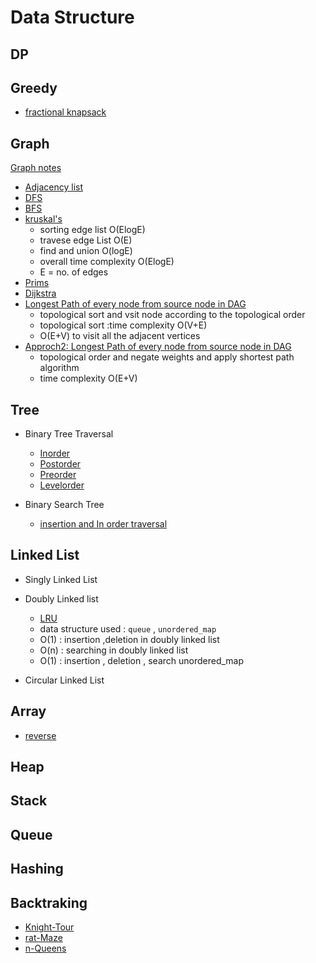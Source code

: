 # Data Structure

## DP

## Greedy

- [fractional knapsack](9.greedy/fracttional_knapSack.cpp)

## Graph

[Graph notes](4.graph/notes/main.md)

- [Adjacency list](4.graph/adj_list.cpp)
- [DFS](4.graph/DFS.cpp)
- [BFS](4.graph/BFS.cpp)
- [kruskal's](4.graph/kruskal.cpp)
   - sorting edge list O(ElogE)
   - travese edge List O(E)
   - find and union O(logE)
   - overall time complexity O(ElogE)
   - E = no. of edges
- [Prims](4.graph/prims.cpp)
- [Dijkstra](4.graph/dijkstra.cpp)
- [Longest Path of every node from source node in DAG](4.graph/longest_path_DAG.cpp)
   - topological sort and vsit node according to the topological order
   - topological sort :time complexity O(V+E)
   - O(E+V) to visit all the adjacent vertices 
- [Approch2: Longest Path of every node from source node in DAG](4.graph/longest_path_DAG-method2.cpp)
   - topological order and negate weights and apply shortest path algorithm
   - time complexity O(E+V)

## Tree

- Binary Tree Traversal
   - [Inorder](5.tree/BT_inorder.cpp)
   - [Postorder](5.tree/BT_levelorder.cpp)
   - [Preorder](5.tree/BT_preorder.cpp)
   - [Levelorder](5.tree/BT_levelorder.cpp)

- Binary Search Tree
   - [insertion and In order traversal](5.tree/BST.cpp)

## Linked List 

- Singly Linked List

- Doubly Linked list
   - [LRU](6.linkedList/doublyList/LRU_hash.cpp)
   - data structure used : `queue` , `unordered_map`
   - O(1) : insertion ,deletion in doubly linked list
   - O(n) : searching in doubly linked list
   - O(1) : insertion , deletion , search unordered_map 

- Circular Linked List

## Array

- [reverse](1.Interger%20array/reversearray.cpp)

## Heap

## Stack

## Queue

## Hashing

## Backtraking

-  [Knight-Tour](./10.backtracking/1_knightTourProblem.cpp)
-  [rat-Maze](./10.backtracking/2_ratMaze.cpp)
-  [n-Queens](./10.backtracking/3_nQueens.cpp)


